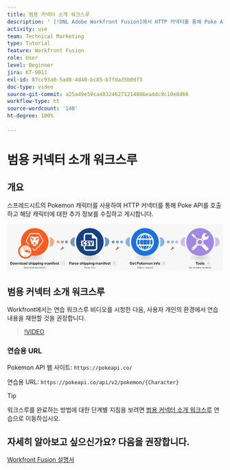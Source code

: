 ```yaml
---
title: 범용 커넥터 소개 워크스루
description: ' [!DNL Adobe Workfront Fusion]에서 HTTP 커넥터를 통해 Poke API를 호출하여 Pokemon 캐릭터에 대한 정보를 수집하고 게시하는 방법을 알아봅니다.'
activity: use
team: Technical Marketing
type: Tutorial
feature: Workfront Fusion
role: User
level: Beginner
jira: KT-9011
exl-id: 87cc93a0-5ad8-4d40-bc85-b7fda35b0df3
doc-type: video
source-git-commit: a25a49e59ca483246271214886ea4dc9c10e8d66
workflow-type: ht
source-wordcount: '140'
ht-degree: 100%

---
```


# 범용 커넥터 소개 워크스루

## 개요

스프레드시트의 Pokemon 캐릭터를 사용하여 HTTP 커넥터를 통해 Poke API를 호출하고 해당 캐릭터에 대한 추가 정보를 수집하고 게시합니다.

![Fusion 시나리오의 이미지](assets/universal-connectors-and-routing-1.png)

## 범용 커넥터 소개 워크스루

Workfront에서는 연습 워크스루 비디오를 시청한 다음, 사용자 개인의 환경에서 연습 내용을 재현할 것을 권장합니다.

>[!VIDEO](https://video.tv.adobe.com/v/335270/?quality=12&learn=on)

### 연습용 URL

Pokemon API 웹 사이트: `https://pokeapi.co/`

연습용 URL: `https://pokeapi.co/api/v2/pokemon/{Character}`

>[!TIP]
>
>워크스루를 완료하는 방법에 대한 단계별 지침을 보려면 [범용 커넥터 소개 워크스루](https://experienceleague.adobe.com/docs/workfront-learn/tutorials-workfront/fusion/exercises/introduction-to-universal-connectors.html?lang=ko-KR) 연습으로 이동하십시오.


## 자세히 알아보고 싶으신가요? 다음을 권장합니다.

[Workfront Fusion 설명서](https://experienceleague.adobe.com/docs/workfront/using/adobe-workfront-fusion/workfront-fusion-2.html?lang=ko-KR)
